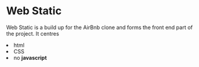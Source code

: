 # Web Static
<p>Web Static is a build up for the AirBnb clone and forms the front end part of the project.
It centres <li>html</li> <li>CSS</> <li>no <strong>javascript</strong></li></p>
